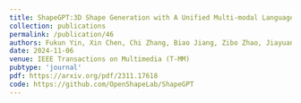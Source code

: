 ```yaml
---
title: ShapeGPT:3D Shape Generation with A Unified Multi-modal Language Model
collection: publications
permalink: /publication/46
authors: Fukun Yin, Xin Chen, Chi Zhang, Biao Jiang, Zibo Zhao, Jiayuan Fan, Gang Yu, Taihao Li, <b>Tao Chen</b>
date: 2024-11-06
venue: IEEE Transactions on Multimedia (T-MM)
pubtype: 'journal'
pdf: https://arxiv.org/pdf/2311.17618
code: https://github.com/OpenShapeLab/ShapeGPT
---
```


<!-- paperurl: 'http://academicpages.github.io/files/paper1.pdf'
citation: 'Your Name, You. (2009). &quot;Paper Title Number 1.&quot; <i>Journal 1</i>. 1(1).' -->
<!-- [Download paper here](http://academicpages.github.io/files/paper1.pdf) -->
